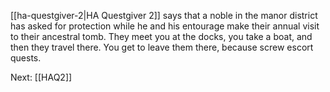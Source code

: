 [[ha-questgiver-2|HA Questgiver 2]] says that a noble in the manor district has asked for protection while he and his entourage make their annual visit to their ancestral tomb. They meet you at the docks, you take a boat, and then they travel there. You get to leave them there, because screw escort quests.

Next: [[HAQ2]]